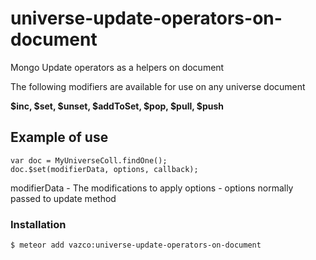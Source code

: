 # universe-update-operators-on-document
Mongo Update operators as a helpers on document

The following modifiers are available for use on any universe document

**$inc, $set, $unset, $addToSet, $pop, $pull, $push**

## Example of use

```
var doc = MyUniverseColl.findOne();
doc.$set(modifierData, options, callback);
```
modifierData - The modifications to apply
options - options normally passed to update method

### Installation
```
$ meteor add vazco:universe-update-operators-on-document
```
